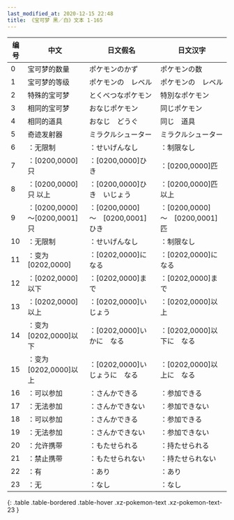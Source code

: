 ```yaml
---
last_modified_at: 2020-12-15 22:48
title: 《宝可梦 黑／白》文本 1-165
---
```

| 编号 | 中文 | 日文假名 | 日文汉字 |
| ---- | ---- | ---- | --- |
| 0 | 宝可梦的数量 | ポケモンのかず | ポケモンの数 |
| 1 | 宝可梦的等级 | ポケモンの　レベル | ポケモンの　レベル |
| 2 | 特殊的宝可梦 | とくべつなポケモン | 特別なポケモン |
| 3 | 相同的宝可梦 | おなじポケモン | 同じポケモン |
| 4 | 相同的道具 | おなじ　どうぐ | 同じ　道具 |
| 5 | 奇迹发射器 | ミラクルシューター | ミラクルシューター |
| 6 | ：无限制 | ：せいげんなし | ：制限なし |
| 7 | ：[0200,0000]只 | ：[0200,0000]ひき | ：[0200,0000]匹 |
| 8 | ：[0200,0000]只 以上 | ：[0200,0000]ひき　いじょう | ：[0200,0000]匹　以上 |
| 9 | ：[0200,0000]～[0200,0001]只 | ：[0200,0000]　～　[0200,0001]ひき | ：[0200,0000]　～　[0200,0001]匹 |
| 10 | ：无限制 | ：せいげんなし | ：制限なし |
| 11 | ：变为[0202,0000] | ：[0202,0000]になる | ：[0202,0000]になる |
| 12 | ：[0202,0000]以下 | ：[0202,0000]まで | ：[0202,0000]まで |
| 13 | ：[0202,0000]以上 | ：[0202,0000]いじょう | ：[0202,0000]以上 |
| 14 | ：变为[0202,0000]以下 | ：[0202,0000]いかに　なる | ：[0202,0000]以下に　なる |
| 15 | ：变为[0202,0000]以上 | ：[0202,0000]いじょうに　なる | ：[0202,0000]以上に　なる |
| 16 | ：可以参加 | ：さんかできる | ：参加できる |
| 17 | ：无法参加 | ：さんかできない | ：参加できない |
| 18 | ：可以参加 | ：さんかできる | ：参加できる |
| 19 | ：无法参加 | ：さんかできない | ：参加できない |
| 20 | ：允许携带 | ：もたせられる | ：持たせられる |
| 21 | ：禁止携带 | ：もたせられない | ：持たせられない |
| 22 | ：有 | ：あり | ：あり |
| 23 | ：无 | ：なし | ：なし |
{: .table .table-bordered .table-hover .xz-pokemon-text .xz-pokemon-text-23 }
